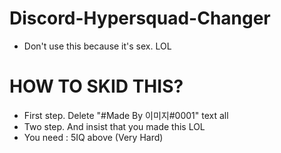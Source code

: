 # Discord-Hypersquad-Changer
- Don't use this because it's sex. LOL
# HOW TO SKID THIS?
- First step. Delete "#Made By 이미지#0001" text all
- Two step. And insist that you made this LOL
- You need : 5IQ above (Very Hard)
